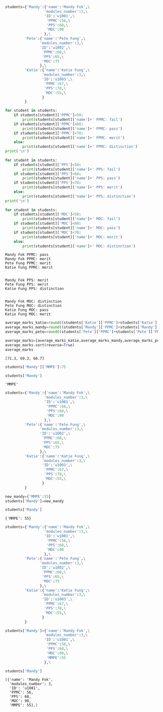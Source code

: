 ```python
students={'Mandy':{'name':'Mandy Fok',\
                  'modules_number':3,\
                  'ID':'u1001',\
                   'PPMC':56,\
                   'PPS':68,\
                   'MOC':90
                  },\
         'Pete':{'name':'Pete Fung',\
                'modules_number':3,\
                'ID':'u1002',\
                 'PPMC':68,\
                 'PPS':65,\
                 'MOC':75
                },\
         'Katie':{'name':'Katie Fung',\
                 'modules_number':3,\
                 'ID':'u1003',\
                  'PPMC':67,\
                  'PPS':78,\
                  'MOC':55,\
                 }
         }
```


```python
for student in students:
    if students[student]['PPMC']<50:
        print(students[student]['name']+' PPMC: fail')
    if students[student]['PPMC']<60:
        print(students[student]['name']+' PPMC: pass')
    if students[student]['PPMC']<70:
        print(students[student]['name']+' PPMC: merit')
    else:
        print(students[student]['name']+' PPMC: distinction')
print('\n')
        
for student in students:
    if students[student]['PPS']<50:
        print(students[student]['name']+' PPS: fail')
    if students[student]['PPS']<60:
        print(students[student]['name']+' PPS: pass')
    if students[student]['PPS']<70:
        print(students[student]['name']+' PPS: merit')
    else:
        print(students[student]['name']+' PPS: distinction')
print('\n')
        
for student in students:
    if students[student]['MOC']<50:
        print(students[student]['name']+' MOC: fail')
    if students[student]['MOC']<60:
        print(students[student]['name']+' MOC: pass')
    if students[student]['MOC']<70:
        print(students[student]['name']+' MOC: merit')
    else:
        print(students[student]['name']+' MOC: distinction')
```

    Mandy Fok PPMC: pass
    Mandy Fok PPMC: merit
    Pete Fung PPMC: merit
    Katie Fung PPMC: merit
    
    
    Mandy Fok PPS: merit
    Pete Fung PPS: merit
    Katie Fung PPS: distinction
    
    
    Mandy Fok MOC: distinction
    Pete Fung MOC: distinction
    Katie Fung MOC: pass
    Katie Fung MOC: merit



```python
average_marks_katie=round((students['Katie']['PPMC']+students['Katie']['PPS']+students['Katie']['MOC'])/3,1)
average_marks_mandy=round((students['Mandy']['PPMC']+students['Mandy']['PPS']+students['Mandy']['MOC'])/3,1)
average_marks_pete=round((students['Pete']['PPMC']+students['Pete']['PPS']+students['Pete']['MOC'])/3,1)
```


```python
average_marks=[average_marks_katie,average_marks_mandy,average_marks_pete]
average_marks.sort(reverse=True)
average_marks
```




    [71.3, 69.3, 66.7]




```python
students['Mandy']['MMPE']:75
```


```python
students['Mandy']
```




    'MMPE'




```python
students={'Mandy':{'name':'Mandy Fok',\
                  'modules_number':3,\
                  'ID':'u1001',\
                   'PPMC':56,\
                   'PPS':68,\
                   'MOC':90
                  },\
         'Pete':{'name':'Pete Fung',\
                'modules_number':3,\
                'ID':'u1002',\
                 'PPMC':68,\
                 'PPS':65,\
                 'MOC':75
                },\
         'Katie':{'name':'Katie Fung',\
                 'modules_number':3,\
                 'ID':'u1003',\
                  'PPMC':67,\
                  'PPS':78,\
                  'MOC':55,\
                 }
         }
```


```python
new_mandy={'MMPE':55}
students['Mandy']=new_mandy
```


```python
students['Mandy']
```




    {'MMPE': 55}




```python
students={'Mandy':{'name':'Mandy Fok',\
                  'modules_number':3,\
                  'ID':'u1001',\
                   'PPMC':56,\
                   'PPS':68,\
                   'MOC':90
                  },\
         'Pete':{'name':'Pete Fung',\
                'modules_number':3,\
                'ID':'u1002',\
                 'PPMC':68,\
                 'PPS':65,\
                 'MOC':75
                },\
         'Katie':{'name':'Katie Fung',\
                 'modules_number':3,\
                 'ID':'u1003',\
                  'PPMC':67,\
                  'PPS':78,\
                  'MOC':55,\
                 }
         }
```


```python
students['Mandy']={'name':'Mandy Fok',\
                  'modules_number':3,\
                  'ID':'u1001',\
                   'PPMC':56,\
                   'PPS':68,\
                   'MOC':90,\
                   'MMPE':55
                  },\
```


```python
students['Mandy']
```




    ({'name': 'Mandy Fok',
      'modules_number': 3,
      'ID': 'u1001',
      'PPMC': 56,
      'PPS': 68,
      'MOC': 90,
      'MMPE': 55},)




```python

```

